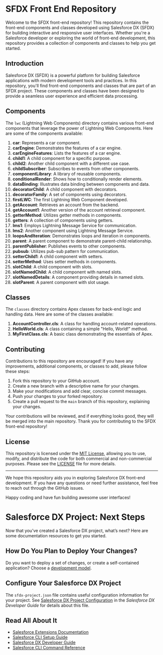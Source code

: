 # SFDX Front End Repository

Welcome to the SFDX front-end repository! This repository contains the front-end components and classes developed using Salesforce DX (SFDX) for building interactive and responsive user interfaces. Whether you're a Salesforce developer or exploring the world of front-end development, this repository provides a collection of components and classes to help you get started.

## Introduction

Salesforce DX (SFDX) is a powerful platform for building Salesforce applications with modern development tools and practices. In this repository, you'll find front-end components and classes that are part of an SFDX project. These components and classes have been designed to provide a seamless user experience and efficient data processing.

## Components

The `lwc` (Lightning Web Components) directory contains various front-end components that leverage the power of Lightning Web Components. Here are some of the components available:

1. **car**: Represents a car component.
2. **carEngine**: Demonstrates the features of a car engine.
3. **carEngineFeatures**: Lists the features of a car engine.
4. **child1**: A child component for a specific purpose.
5. **child2**: Another child component with a different use case.
6. **childSubscriber**: Subscribes to events from other components.
7. **componentLibrary**: A library of reusable components.
8. **conditionalRender**: Shows how to conditionally render elements.
9. **dataBinding**: Illustrates data binding between components and data.
10. **decoratorChild**: A child component with decorators.
11. **decoratorFamily**: A set of components using decorators.
12. **firstLWC**: The first Lightning Web Component developed.
13. **getAccount**: Retrieves an account from the backend.
14. **getAccount1**: Another version of the account retrieval component.
15. **getterMethod**: Utilizes getter methods in components.
16. **getters**: A collection of components using getters.
17. **lms1**: Employs Lightning Message Service for communication.
18. **lms2**: Another component using Lightning Message Service.
19. **loopsAndIteration**: Demonstrates loops and iteration in components.
20. **parent**: A parent component to demonstrate parent-child relationship.
21. **parentPublisher**: Publishes events to other components.
22. **pubsub**: Utilizes pub-sub pattern for communication.
23. **setterChild1**: A child component with setters.
24. **setterMethod**: Uses setter methods in components.
25. **slotChild**: A child component with slots.
26. **slotNamedChild**: A child component with named slots.
27. **slotNamedDetails**: A component providing details in named slots.
28. **slotParent**: A parent component with slot usage.

## Classes

The `classes` directory contains Apex classes for back-end logic and handling data. Here are some of the classes available:

1. **AccountController.cls**: A class for handling account-related operations.
2. **HelloWorld.cls**: A class containing a simple "Hello, World!" method.
3. **MyFirstClass.cls**: A basic class demonstrating the essentials of Apex.

## Contributing

Contributions to this repository are encouraged! If you have any improvements, additional components, or classes to add, please follow these steps:

1. Fork this repository to your GitHub account.
2. Create a new branch with a descriptive name for your changes.
3. Make your modifications and add clear, concise commit messages.
4. Push your changes to your forked repository.
5. Create a pull request to the `main` branch of this repository, explaining your changes.

Your contributions will be reviewed, and if everything looks good, they will be merged into the main repository. Thank you for contributing to the SFDX front-end repository!

## License

This repository is licensed under the [MIT License](LICENSE), allowing you to use, modify, and distribute the code for both commercial and non-commercial purposes. Please see the [LICENSE](LICENSE) file for more details.

---

We hope this repository aids you in exploring Salesforce DX front-end development. If you have any questions or need further assistance, feel free to reach out through the GitHub issues.

Happy coding and have fun building awesome user interfaces!


# Salesforce DX Project: Next Steps

Now that you’ve created a Salesforce DX project, what’s next? Here are some documentation resources to get you started.

## How Do You Plan to Deploy Your Changes?

Do you want to deploy a set of changes, or create a self-contained application? Choose a [development model](https://developer.salesforce.com/tools/vscode/en/user-guide/development-models).

## Configure Your Salesforce DX Project

The `sfdx-project.json` file contains useful configuration information for your project. See [Salesforce DX Project Configuration](https://developer.salesforce.com/docs/atlas.en-us.sfdx_dev.meta/sfdx_dev/sfdx_dev_ws_config.htm) in the _Salesforce DX Developer Guide_ for details about this file.

## Read All About It

- [Salesforce Extensions Documentation](https://developer.salesforce.com/tools/vscode/)
- [Salesforce CLI Setup Guide](https://developer.salesforce.com/docs/atlas.en-us.sfdx_setup.meta/sfdx_setup/sfdx_setup_intro.htm)
- [Salesforce DX Developer Guide](https://developer.salesforce.com/docs/atlas.en-us.sfdx_dev.meta/sfdx_dev/sfdx_dev_intro.htm)
- [Salesforce CLI Command Reference](https://developer.salesforce.com/docs/atlas.en-us.sfdx_cli_reference.meta/sfdx_cli_reference/cli_reference.htm)
